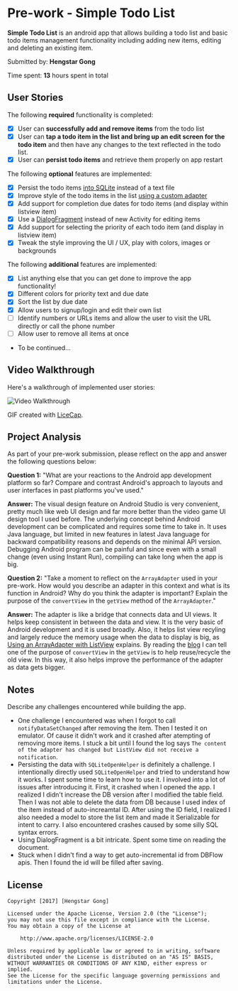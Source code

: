 
# Pre-work - **Simple Todo List**

**Simple Todo List** is an android app that allows building a todo list and basic todo items management functionality including adding new items, editing and deleting an existing item.

Submitted by: **Hengstar Gong**

Time spent: **13** hours spent in total

## User Stories

The following **required** functionality is completed:

* [x] User can **successfully add and remove items** from the todo list
* [x] User can **tap a todo item in the list and bring up an edit screen for the todo item** and then have any changes to the text reflected in the todo list.
* [x] User can **persist todo items** and retrieve them properly on app restart

The following **optional** features are implemented:

* [x] Persist the todo items [into SQLite](http://guides.codepath.com/android/Persisting-Data-to-the-Device#sqlite) instead of a text file
* [x] Improve style of the todo items in the list [using a custom adapter](http://guides.codepath.com/android/Using-an-ArrayAdapter-with-ListView)
* [x] Add support for completion due dates for todo items (and display within listview item)
* [x] Use a [DialogFragment](http://guides.codepath.com/android/Using-DialogFragment) instead of new Activity for editing items
* [x] Add support for selecting the priority of each todo item (and display in listview item)
* [x] Tweak the style improving the UI / UX, play with colors, images or backgrounds

The following **additional** features are implemented:

* [x] List anything else that you can get done to improve the app functionality!
* [x] Different colors for priority text and due date
* [x] Sort the list by due date
* [x] Allow users to signup/login and edit their own list
* [ ] Identify numbers or URLs items and allow the user to visit the URL directly or call the phone number
* [ ] Allow user to remove all items at once
* To be continued...

## Video Walkthrough

Here's a walkthrough of implemented user stories:

<img src='http://i.imgur.com/bE07hWc.gif' title='Video Walkthrough' width='' alt='Video Walkthrough' />

GIF created with [LiceCap](http://www.cockos.com/licecap/).

## Project Analysis

As part of your pre-work submission, please reflect on the app and answer the following questions below:

**Question 1:** "What are your reactions to the Android app development platform so far? Compare and contrast Android's approach to layouts and user interfaces in past platforms you've used."

**Answer:** The visual design feature on Android Studio is very convenient, pretty much like web UI design and far more better than the video game UI design tool I used before. The underlying concept behind Android development can be complicated and requires some time to take in.
  It uses Java language, but limited in new features in latest Java language for backward compatibility reasons and depends on the minimal API version. Debugging Android program can be painful and since even with a small change (even using Instant Run), compiling can take long when the app is big.   

**Question 2:** "Take a moment to reflect on the `ArrayAdapter` used in your pre-work. How would you describe an adapter in this context and what is its function in Android? Why do you think the adapter is important? Explain the purpose of the `convertView` in the `getView` method of the `ArrayAdapter`."

**Answer:** The adapter is like a bridge that connects data and UI views. It helps keep consistent in between the data and view. It is the very basic of Android development and it is used broadly. Also, it helps list view recyling and largely reduce the memory usage when the data to display is big, as [Using an ArrayAdapter with ListView](https://guides.codepath.com/android/Using-an-ArrayAdapter-with-ListView) explains.
By reading the [blog](http://android.amberfog.com/?p=296) I can tell one of the purpose of `convertView` in the `getView` is to help reuse/recycle the old view. In this way, it also helps improve the performance of the adapter as data gets bigger.

## Notes

Describe any challenges encountered while building the app.

* One challenge I encountered was when I forgot to call `notifyDataSetChanged` after removing the item. Then I tested it on emulator. Of cause it didn't work and it crashed after atempting of removing more items. I stuck a bit until I found the log says `The content of the adapter has changed but ListView did not receive a notification`.
* Persisting the data with `SQLiteOpenHelper` is definitely a challenge. I intentionally directly used `SQLiteOpenHelper` and tried to understand how it works. I spent some time to learn how to use it.
I involved into a lot of issues after introducing it. First, it crashed when I opened the app. I realized I didn't increase the DB version after I modified the table field.
Then I was not able to delete the data from DB because I used index of the item instead of auto-increamtal ID.
After using the ID field, I realized I also needed a model to store the list item and made it Serializable for intent to carry.
I also encountered crashes caused by some silly SQL syntax errors.
* Using DialogFragment is a bit intricate. Spent some time on reading the document.
* Stuck when I didn't find a way to get auto-incremental id from DBFlow apis.
Then I found the id will be filled after saving.

## License

    Copyright [2017] [Hengstar Gong]

    Licensed under the Apache License, Version 2.0 (the "License");
    you may not use this file except in compliance with the License.
    You may obtain a copy of the License at

        http://www.apache.org/licenses/LICENSE-2.0

    Unless required by applicable law or agreed to in writing, software
    distributed under the License is distributed on an "AS IS" BASIS,
    WITHOUT WARRANTIES OR CONDITIONS OF ANY KIND, either express or implied.
    See the License for the specific language governing permissions and
    limitations under the License.
